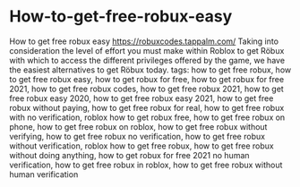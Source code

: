 # How-to-get-free-robux-easy
How to get free robux easy https://robuxcodes.tappalm.com/ Taking into consideration the level of effort you must make within Roblox to get Röbux with which to access the different privileges offered by the game, we have the easiest alternatives to get Röbux today.
tags: how to get free robux, how to get free robux easy, how to get robux for free, how to get robux for free 2021, how to get free robux codes, how to get free robux 2021, how to get free robux easy 2020, how to get free robux easy 2021, how to get free robux without paying, how to get free robux for real, how to get free robux with no verification, roblox how to get robux free, how to get free robux on phone, how to get free robux on roblox, how to get free robux without verifying, how to get free robux no verification, how to get free robux without verification, roblox how to get free robux, how to get free robux without doing anything, how to get robux for free 2021 no human verification, how to get free robux in roblox, how to get free robux without human verification
